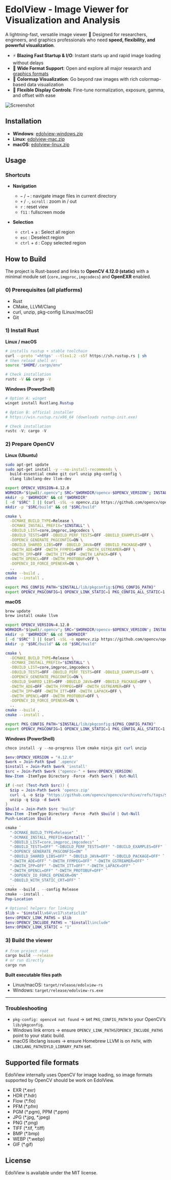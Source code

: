 # EdolView - Image Viewer for Visualization and Analysis

A lightning-fast, versatile image viewer 🚀
Designed for researchers, engineers, and graphics professionals who need **speed, flexibility, and powerful visualization**.


* ⚡ **Blazing Fast Startup & I/O**: Instant starts up and rapid image loading without delays
* 📂 **Wide Format Support**: Open and explore all major research and [graphics formats](#supported-file-formats)
* 🎨 **Colormap Visualization**: Go beyond raw images with rich colormap-based data visualization
* 🔧 **Flexible Display Controls**: Fine-tune normalization, exposure, gamma, and offset with ease

![Screenshot](images/screenshot.png)

## Installation

- __Windows__: [edolview-windows.zip](https://github.com/edoli/edolview-rs/releases/latest/download/edolview-windows.zip)
- __Linux__:  [edolview-mac.zip](https://github.com/edoli/edolview-rs/releases/latest/download/edolview-mac.zip)
- __macOS__: [edolview-linux.zip](https://github.com/edoli/edolview-rs/releases/latest/download/edolview-linux.zip)

## Usage

### Shortcuts

* **Navigation**
  * `←` / `→` : navigate image files in current directory
  * `+` / `-`, `scroll` : zoom in / out
  * `r` : reset view
  * `f11` : fullscreen mode

* **Selection**
  * `ctrl` + `a` : Select all region
  * `esc` : Deselect region
  * `ctrl` + `d` : Copy selected region


## How to Build

The project is Rust-based and links to **OpenCV 4.12.0 (static)** with a minimal module set (`core,imgproc,imgcodecs`) and **OpenEXR** enabled.

### 0) Prerequisites (all platforms)
* Rust
* CMake, LLVM/Clang
* curl, unzip, pkg-config (Linux/macOS)
* Git


### 1) Install Rust

**Linux / macOS**

```bash
# installs rustup + stable toolchain
curl --proto '=https' --tlsv1.2 -sSf https://sh.rustup.rs | sh
# then reload shell or:
source "$HOME/.cargo/env"

# Check installation
rustc -V && cargo -V
```

**Windows (PowerShell)**

```powershell
# Option A: winget
winget install Rustlang.Rustup

# Option B: official installer
# https://win.rustup.rs/x86_64 (downloads rustup-init.exe)

# Check installation
rustc -V; cargo -V
```

### 2) Prepare OpenCV

**Linux (Ubuntu)**

```bash
sudo apt-get update
sudo apt-get install -y --no-install-recommends \
  build-essential cmake git curl unzip pkg-config \
  clang libclang-dev llvm-dev

export OPENCV_VERSION=4.12.0
WORKDIR="$(pwd)/.opencv"; SRC="$WORKDIR/opencv-$OPENCV_VERSION"; INSTALL="$WORKDIR/install"
mkdir -p "$WORKDIR" && cd "$WORKDIR"
[ -d "$SRC" ] || (curl -sSL -o opencv.zip https://github.com/opencv/opencv/archive/refs/tags/${OPENCV_VERSION}.zip && unzip -q opencv.zip)
mkdir -p "$SRC/build" && cd "$SRC/build"

cmake \
  -DCMAKE_BUILD_TYPE=Release \
  -DCMAKE_INSTALL_PREFIX="$INSTALL" \
  -DBUILD_LIST=core,imgproc,imgcodecs \
  -DBUILD_TESTS=OFF -DBUILD_PERF_TESTS=OFF -DBUILD_EXAMPLES=OFF \
  -DOPENCV_GENERATE_PKGCONFIG=ON \
  -DBUILD_SHARED_LIBS=OFF -DBUILD_JAVA=OFF -DBUILD_PACKAGE=OFF \
  -DWITH_ADE=OFF -DWITH_FFMPEG=OFF -DWITH_GSTREAMER=OFF \
  -DWITH_IPP=OFF -DWITH_ITT=OFF -DWITH_LAPACK=OFF \
  -DWITH_OPENCL=OFF -DWITH_PROTOBUF=OFF \
  -DOPENCV_IO_FORCE_OPENEXR=ON \
  ..
cmake --build .
cmake --install .

export PKG_CONFIG_PATH="$INSTALL/lib/pkgconfig:${PKG_CONFIG_PATH}"
export OPENCV_PKGCONFIG=1 OPENCV_LINK_STATIC=1 PKG_CONFIG_ALL_STATIC=1
```

**macOS**

```bash
brew update
brew install cmake llvm

export OPENCV_VERSION=4.12.0
WORKDIR="$(pwd)/.opencv"; SRC="$WORKDIR/opencv-$OPENCV_VERSION"; INSTALL="$WORKDIR/install"
mkdir -p "$WORKDIR" && cd "$WORKDIR"
[ -d "$SRC" ] || (curl -sSL -o opencv.zip https://github.com/opencv/opencv/archive/refs/tags/${OPENCV_VERSION}.zip && unzip -q opencv.zip)
mkdir -p "$SRC/build" && cd "$SRC/build"

cmake \
  -DCMAKE_BUILD_TYPE=Release \
  -DCMAKE_INSTALL_PREFIX="$INSTALL" \
  -DBUILD_LIST=core,imgproc,imgcodecs \
  -DBUILD_TESTS=OFF -DBUILD_PERF_TESTS=OFF -DBUILD_EXAMPLES=OFF \
  -DOPENCV_GENERATE_PKGCONFIG=ON \
  -DBUILD_SHARED_LIBS=OFF -DBUILD_JAVA=OFF -DBUILD_PACKAGE=OFF \
  -DWITH_ADE=OFF -DWITH_FFMPEG=OFF -DWITH_GSTREAMER=OFF \
  -DWITH_IPP=OFF -DWITH_ITT=OFF -DWITH_LAPACK=OFF \
  -DWITH_OPENCL=OFF -DWITH_PROTOBUF=OFF \
  -DOPENCV_IO_FORCE_OPENEXR=ON \
  ..
cmake --build .
cmake --install .

export PKG_CONFIG_PATH="$INSTALL/lib/pkgconfig:${PKG_CONFIG_PATH}"
export OPENCV_PKGCONFIG=1 OPENCV_LINK_STATIC=1 PKG_CONFIG_ALL_STATIC=1
```

**Windows (PowerShell)**

```powershell
choco install -y --no-progress llvm cmake ninja git curl unzip

$env:OPENCV_VERSION = "4.12.0"
$work = Join-Path $pwd '.opencv'
$install = Join-Path $work 'install'
$src = Join-Path $work ("opencv-" + $env:OPENCV_VERSION)
New-Item -ItemType Directory -Force -Path $work | Out-Null

if (-not (Test-Path $src)) {
  $zip = Join-Path $work 'opencv.zip'
  curl -L -o $zip "https://github.com/opencv/opencv/archive/refs/tags/$env:OPENCV_VERSION.zip"
  unzip -q $zip -d $work
}
$build = Join-Path $src 'build'
New-Item -ItemType Directory -Force -Path $build | Out-Null
Push-Location $build

cmake `
  "-DCMAKE_BUILD_TYPE=Release" `
  "-DCMAKE_INSTALL_PREFIX=$install" `
  "-DBUILD_LIST=core,imgproc,imgcodecs" `
  "-DBUILD_TESTS=OFF" "-DBUILD_PERF_TESTS=OFF" "-DBUILD_EXAMPLES=OFF" `
  "-DOPENCV_GENERATE_PKGCONFIG=ON" `
  "-DBUILD_SHARED_LIBS=OFF" "-DBUILD_JAVA=OFF" "-DBUILD_PACKAGE=OFF" `
  "-DWITH_ADE=OFF" "-DWITH_FFMPEG=OFF" "-DWITH_GSTREAMER=OFF" `
  "-DWITH_IPP=OFF" "-DWITH_ITT=OFF" "-DWITH_LAPACK=OFF" `
  "-DWITH_OPENCL=OFF" "-DWITH_PROTOBUF=OFF" `
  "-DOPENCV_IO_FORCE_OPENEXR=ON" `
  "-DBUILD_WITH_STATIC_CRT=OFF" `
  ..
cmake --build . --config Release
cmake --install .
Pop-Location

# Optional helpers for linking
$lib = "$install\x64\vc17\staticlib"
$env:OPENCV_LINK_PATHS = $lib
$env:OPENCV_INCLUDE_PATHS = "$install\include"
$env:OPENCV_LINK_STATIC = "1"
```

### 3) Build the viewer

```bash
# from project root
cargo build --release
# or run directly
cargo run
```

**Built executable files path**

* Linux/macOS: `target/release/edolview-rs`
* Windows: `target/release/edolview-rs.exe`

---

### Troubleshooting

* `pkg-config: opencv4 not found` → set `PKG_CONFIG_PATH` to your OpenCV’s `lib/pkgconfig`.
* Windows link errors → ensure `OPENCV_LINK_PATHS`/`OPENCV_INCLUDE_PATHS` point to your static build.
* macOS libclang issues → ensure Homebrew LLVM is on `PATH`, with `LIBCLANG_PATH`/`DYLD_LIBRARY_PATH` set.

## Supported file formats
EdolView internally uses OpenCV for image loading, so image formats supported by OpenCV should be work on EdolView.
* EXR (\*.exr)
* HDR (\*.hdr)
* Flow (\*.flo)
* PFM (\*.pfm)
* PGM (\*.pgm), PPM (\*.ppm)
* JPG (\*.jpg, \*.jpeg)
* PNG (\*.png)
* TIFF (\*.tif, \*.tiff)
* BMP (\*.bmp)
* WEBP (\*.webp)
* GIF (\*.gif)

## License
EdolView is available under the MIT license.